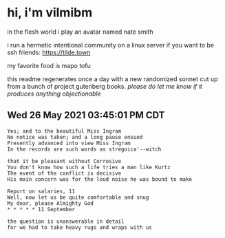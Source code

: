# hi, i'm vilmibm

in the flesh world i play an avatar named nate smith

i run a hermetic intentional community on a linux server if you want to be ssh friends: https://tilde.town

my favorite food is mapo tofu

this readme regenerates once a day with a new randomized sonnet cut up from a bunch of project gutenberg books.
_please do let me know if it produces anything objectionable_

## Wed 26 May 2021 03:45:01 PM CDT

    Yes; and to the beautiful Miss Ingram
    No notice was taken; and a long pause ensued
    Presently advanced into view Miss Ingram
    In the records are such words as stregoica'--witch
    
    that it be pleasant without Corrosive
    You don't know how such a life tries a man like Kurtz
    The event of the conflict is decisive
    His main concern was for the loud noise he was bound to make
    
    Report on salaries, 11
    Well, now let us be quite comfortable and snug
    My dear, please Almighty God
    * * * * * 11 September
    
    the question is unanswerable in detail
    for we had to take heavy rugs and wraps with us
